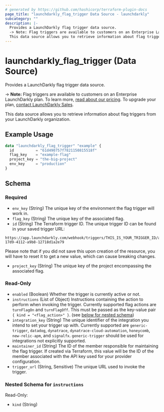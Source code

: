 ```yaml
---
# generated by https://github.com/hashicorp/terraform-plugin-docs
page_title: "launchdarkly_flag_trigger Data Source - launchdarkly"
subcategory: ""
description: |-
  Provides a LaunchDarkly flag trigger data source.
  -> Note: Flag triggers are available to customers on an Enterprise LaunchDarkly plan. To learn more, read about our pricing https://launchdarkly.com/pricing/. To upgrade your plan, contact LaunchDarkly Sales https://launchdarkly.com/contact-sales/.
  This data source allows you to retrieve information about flag triggers from your LaunchDarkly organization.
---
```


# launchdarkly_flag_trigger (Data Source)

Provides a LaunchDarkly flag trigger data source.

-> **Note:** Flag triggers are available to customers on an Enterprise LaunchDarkly plan. To learn more, [read about our pricing](https://launchdarkly.com/pricing/). To upgrade your plan, [contact LaunchDarkly Sales](https://launchdarkly.com/contact-sales/).

This data source allows you to retrieve information about flag triggers from your LaunchDarkly organization.

## Example Usage

```terraform
data "launchdarkly_flag_trigger" "example" {
  id          = "61d490757f7821150815518f"
  flag_key    = "example-flag"
  project_key = "the-big-project"
  env_key     = "production"
}
```

<!-- schema generated by tfplugindocs -->
## Schema

### Required

- `env_key` (String) The unique key of the environment the flag trigger will work in.
- `flag_key` (String) The unique key of the associated flag.
- `id` (String) The Terraform trigger ID. The unique trigger ID can be found in your saved trigger URL:

```
https://app.launchdarkly.com/webhook/triggers/THIS_IS_YOUR_TRIGGER_ID/aff25a53-17d9-4112-a9b8-12718d1a2e79
```

Please note that if you did not save this upon creation of the resource, you will have to reset it to get a new value, which can cause breaking changes.
- `project_key` (String) The unique key of the project encompassing the associated flag.

### Read-Only

- `enabled` (Boolean) Whether the trigger is currently active or not.
- `instructions` (List of Object) Instructions containing the action to perform when invoking the trigger. Currently supported flag actions are `turnFlagOn` and `turnFlagOff`. This must be passed as the key-value pair `{ kind = "<flag_action>" }`. (see [below for nested schema](#nestedatt--instructions))
- `integration_key` (String) The unique identifier of the integration you intend to set your trigger up with. Currently supported are `generic-trigger`, `datadog`, `dynatrace`, `dynatrace-cloud-automation`, `honeycomb`, `new-relic-apm`, and `signalfx`. `generic-trigger` should be used for integrations not explicitly supported.
- `maintainer_id` (String) The ID of the member responsible for maintaining the flag trigger. If created via Terraform, this value will be the ID of the member associated with the API key used for your provider configuration.
- `trigger_url` (String, Sensitive) The unique URL used to invoke the trigger.

<a id="nestedatt--instructions"></a>
### Nested Schema for `instructions`

Read-Only:

- `kind` (String)
